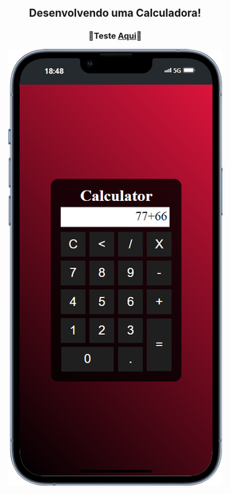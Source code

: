 <div align="center" display="inline-block">
  
## Desenvolvendo uma Calculadora!
### <p>👾Teste <a href="" target="_blank">Aqui</a>👾</p>

<img alt="imagem do projeto no mobile" src="https://github.com/DeyvissonRobert/Calculadora/blob/main/Mobile%20Calculator.png">
</div>
